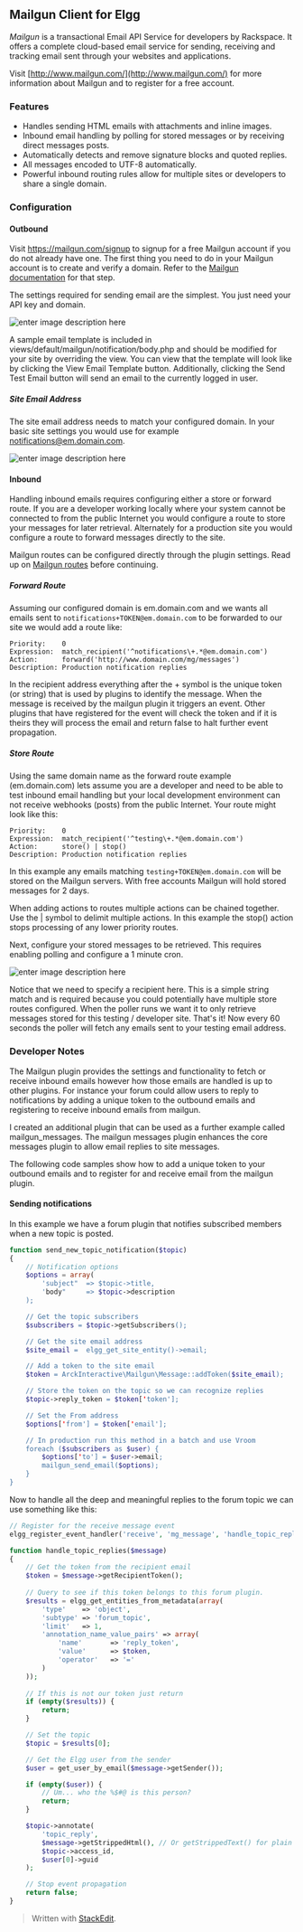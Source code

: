 
Mailgun Client for Elgg
--------------------------

*Mailgun* is a transactional Email API Service for developers by Rackspace. It offers a complete cloud-based email service for sending, receiving and tracking email sent through your websites and applications. 

Visit [http://www.mailgun.com/](http://www.mailgun.com/) for more information about Mailgun and to register for a free account.

### Features ###

* Handles sending HTML emails with attachments and inline images.
* Inbound email handling by polling for stored messages or by receiving direct messages posts.
* Automatically detects and remove signature blocks and quoted replies.
* All messages encoded to UTF-8 automatically.
* Powerful inbound routing rules allow for multiple sites or developers to share a single domain.



### Configuration ###

#### Outbound ####

Visit https://mailgun.com/signup to signup for a free Mailgun account if you do not already have one. The first thing you need to do in your Mailgun account is to create and verify a domain. Refer to the [Mailgun documentation](https://help.mailgun.com/hc/en-us/articles/202052074-How-do-I-verify-my-domain-) for that step.

The settings required for sending email are the simplest. You just need your API key and domain.

![enter image description here](https://www.dropbox.com/s/vn587ehgt2xabb8/Plugin_Settings___Dev_Arck_io.png?dl=1&pv=1)

A sample email template is included in views/default/mailgun/notification/body.php and should be modified for your site by overriding the view. You can view that the template will look like by clicking the View Email Template button. Additionally, clicking the Send Test Email button will send an email to the currently logged in user.

##### Site Email Address #####

The site email address needs to match your configured domain. In your basic site settings you would use for example notifications@em.domain.com.

![enter image description here](https://www.dropbox.com/s/fd8uzd4pgexgce9/Settings___Basic_Settings___Dev_Arck_io.png?dl=1&pv=1)

#### Inbound ####

Handling inbound emails requires configuring either a store or forward route. If you are a developer working locally where your system cannot be connected to from the public Internet you would configure a route to store your messages for later retrieval. Alternately for a production site you would configure a route to forward messages directly to the site.

Mailgun routes can be configured directly through the plugin settings. Read up on [Mailgun routes](https://documentation.mailgun.com/user_manual.html#routes) before continuing.

##### Forward Route #####

Assuming our configured domain is em.domain.com and we wants all emails sent to `notifications+TOKEN@em.domain.com` to be forwarded to our site we would add a route like:

    Priority:    0
    Expression:  match_recipient('^notifications\+.*@em.domain.com')
    Action:      forward('http://www.domain.com/mg/messages')
    Description: Production notification replies

In the recipient address everything after the + symbol is the unique token (or string) that is used by plugins to identify the message. When the message is received by the mailgun plugin it triggers an event. Other plugins that have registered for the event will check the token and if it is theirs they will process the email and return false to halt further event propagation. 

##### Store Route #####

Using the same domain name as the forward route example (em.domain.com) lets assume you are a developer and need to be able to test inbound email handling but your local development environment can not receive webhooks (posts) from the public Internet. Your route might look like this:

    Priority:    0
    Expression:  match_recipient('^testing\+.*@em.domain.com')
    Action:      store() | stop()
    Description: Production notification replies

In this example any emails matching `testing+TOKEN@em.domain.com` will be stored on the Mailgun servers. With free accounts Mailgun will hold stored messages for 2 days. 

When adding actions to routes multiple actions can be chained together. Use the | symbol to delimit multiple actions. In this example the stop() action stops processing of any lower priority routes.

Next, configure your stored messages to be retrieved. This requires enabling polling and configure a 1 minute cron.

![enter image description here](https://www.dropbox.com/s/blkg908ed6knd9o/Plugin_Settings___Dev_Arck_io%202.png?dl=1&pv=1)

Notice that we need to specify a recipient here. This is a simple string match and is required because you could potentially have multiple store routes configured. When the poller runs we want it to only retrieve messages stored for this testing / developer site. That's it! Now every 60 seconds the poller will fetch any emails sent to your testing email address. 

### Developer Notes ###

The Mailgun plugin provides the settings and functionality to fetch or receive inbound emails however how those emails are handled is up to other plugins. For instance your forum could allow users to reply to notifications by adding a unique token to the outbound emails and registering to receive inbound emails from mailgun. 

I created an additional plugin that can be used as a further example called mailgun_messages. The mailgun messages plugin enhances the core messages plugin to allow email replies to site messages.

The following code samples show how to add a unique token to your outbound emails and to register for and receive email from the mailgun plugin.

#### Sending notifications ####

In this example we have a forum plugin that notifies subscribed members when a new topic is posted.

```php
function send_new_topic_notification($topic)
{
	// Notification options
	$options = array(
		'subject"  => $topic->title,
		'body"     => $topic->description
	);

	// Get the topic subscribers
	$subscribers = $topic->getSubscribers();

	// Get the site email address
	$site_email =  elgg_get_site_entity()->email;

	// Add a token to the site email
	$token = ArckInteractive\Mailgun\Message::addToken($site_email);

	// Store the token on the topic so we can recognize replies
	$topic->reply_token = $token['token'];

	// Set the From address
	$options['from'] = $token['email'];

	// In production run this method in a batch and use Vroom
	foreach ($subscribers as $user) {
		$options['to'] = $user->email;
		mailgun_send_email($options);
	}
}
```

Now to handle all the deep and meaningful replies to the forum topic we can use something like this:

```php
// Register for the receive message event
elgg_register_event_handler('receive', 'mg_message', 'handle_topic_replies');

function handle_topic_replies($message)
{
	// Get the token from the recipient email
	$token = $message->getRecipientToken();
	
	// Query to see if this token belongs to this forum plugin.
	$results = elgg_get_entities_from_metadata(array(
		'type'    => 'object',
		'subtype' => 'forum_topic',
		'limit'   => 1,
		'annotation_name_value_pairs' => array(
			'name'       => 'reply_token',
			'value'      => $token,
			'operator'   => '='
		)
	));
	
	// If this is not our token just return
	if (empty($results)) {
		return;
	}

	// Set the topic
	$topic = $results[0];

	// Get the Elgg user from the sender
	$user = get_user_by_email($message->getSender());

	if (empty($user)) {
		// Um... who the %$#@ is this person?
		return;
	}

	$topic->annotate(
		'topic_reply', 
		$message->getStrippedHtml(), // Or getStrippedText() for plain text
		$topic->access_id, 
		$user[0]->guid
	);

	// Stop event propagation
	return false;
}
```




> Written with [StackEdit](https://stackedit.io/).